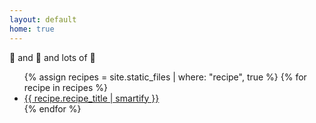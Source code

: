 ```yaml
---
layout: default
home: true
---
```


🎂 and 🍝 and lots of <span class="color-mode-toggle">🧀</span>

<ul>
{% assign recipes = site.static_files | where: "recipe", true %}
{% for recipe in recipes %}
  <li>
    <a href="{{ recipe.path | replace: ".md", ".html" | uri_escape }}">{{ recipe.recipe_title | smartify }}</a>
  </li>
{% endfor %}
</ul>
